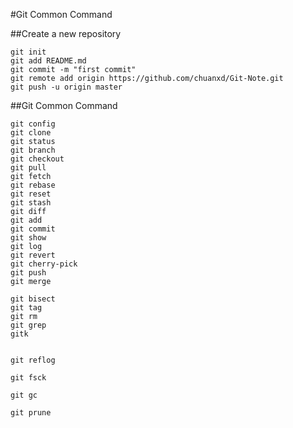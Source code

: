 #Git Common Command

##Create a new repository

```
git init
git add README.md
git commit -m "first commit"
git remote add origin https://github.com/chuanxd/Git-Note.git
git push -u origin master
```

##Git Common Command

```
git config
git clone
git status
git branch
git checkout
git pull
git fetch
git rebase
git reset
git stash
git diff
git add
git commit
git show
git log
git revert
git cherry-pick
git push
git merge

git bisect
git tag
git rm
git grep
gitk

```

```

git reflog

git fsck

git gc

git prune

```



